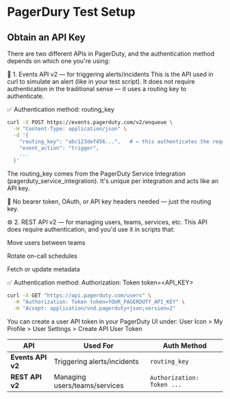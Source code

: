 # PagerDury Test Setup

## Obtain an API Key

There are two different APIs in PagerDuty, and the authentication method depends on which one you're using:

🔔 1. Events API v2 — for triggering alerts/incidents
This is the API used in curl to simulate an alert (like in your test script). It does not require authentication in the traditional sense — it uses a routing key to authenticate.

✅ Authentication method: routing_key

```bash
curl -X POST https://events.pagerduty.com/v2/enqueue \
  -H "Content-Type: application/json" \
  -d '{
    "routing_key": "abc123def456...",   # ← this authenticates the request
    "event_action": "trigger",
    ...
  }'
```
The routing_key comes from the PagerDuty Service Integration (pagerduty_service_integration). It's unique per integration and acts like an API key.

🔐 No bearer token, OAuth, or API key headers needed — just the routing key.

⚙️ 2. REST API v2 — for managing users, teams, services, etc.
This API does require authentication, and you'd use it in scripts that:

Move users between teams

Rotate on-call schedules

Fetch or update metadata

✅ Authentication method: Authorization: Token token=<API_KEY>

```bash
curl -X GET "https://api.pagerduty.com/users" \
  -H "Authorization: Token token=YOUR_PAGERDUTY_API_KEY" \
  -H "Accept: application/vnd.pagerduty+json;version=2"

```
You can create a user API token in your PagerDuty UI under:
User Icon > My Profile > User Settings > Create API User Token

| API               | Used For                      | Auth Method                |
| ----------------- | ----------------------------- | -------------------------- |
| **Events API v2** | Triggering alerts/incidents   | `routing_key`              |
| **REST API v2**   | Managing users/teams/services | `Authorization: Token ...` |
